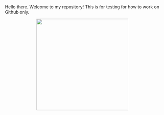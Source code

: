 #
Hello there.
Welcome to my repository! 
This is for testing for how to work on Github only.

<p align="center">
  <img width="300" height="300" src="https://github.com/FuengfusinNinnart/test/book.jpg">
</p>
